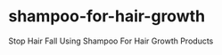 shampoo-for-hair-growth
=======================

Stop Hair Fall Using Shampoo For Hair Growth Products
